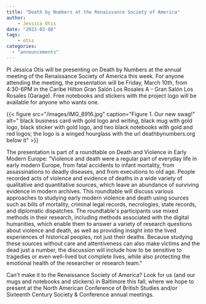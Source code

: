 ```yaml
---
title: "Death by Numbers at the Renaissance Society of America"
author: 
    - Jessica Otis
date: "2023-03-08"
tags: 
    - otis
categories: 
  - "announcements"
---
```


PI Jessica Otis will be presenting on Death by Numbers at the annual meeting of the Renaissance Society of America this week. For anyone attending the meeting, the presentation will be Friday, March 10th, from 4:30-6PM in the Caribe Hilton Gran Salón Los Rosales A - Gran Salón Los Rosales (Garage). Free notebooks and stickers with the project logo will be available for anyone who wants one.

{{< figure src="/images/IMG_8916.jpg" caption="Figure 1. Our new swag!" alt=" black business card with gold logo and writing, black mug with gold logo, black sticker with gold logo, and two black notebooks with gold and red logos; the logo is a winged hourglass with the url deathbynumbers.org below it" >}}

The presentation is part of a roundtable on Death and Violence in Early Modern Europe: "Violence and death were a regular part of everyday life in early modern Europe, from fatal accidents to infant mortality, from assassinations to deadly diseases, and from executions to old age. People recorded acts of violence and evidence of deaths in a wide variety of qualitative and quantitative sources, which leave an abundance of surviving evidence in modern archives. This roundtable will discuss various approaches to studying early modern violence and death using sources such as bills of mortality, criminal legal records, necrologies, state records, and diplomatic dispatches. The roundtable's participants use mixed methods in their research, including methods associated with the digital humanities, which enable them to answer a variety of research questions about violence and death, as well as providing insight into the lived experiences of historical peoples, not just their deaths. Because studying these sources without care and attentiveness can also make victims and the dead just a number, the discussion will include how to be sensitive to tragedies or even well-lived but complete lives, while also protecting the emotional health of the researcher or research team."

Can't make it to the Renaissance Society of America?  Look for us (and our mugs and notebooks and stickers) in Baltimore this fall, where we hope to present at the North American Conference of British Studies and/or Sixteenth Century Society & Conference annual meetings.
